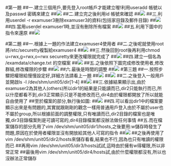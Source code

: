 #第一題
##一.建立三個用戶,要先登入root帳戶才能建立喔!利用useradd 帳號以及passwd 密碼來建立
##![](https://i.imgur.com/ay3PESX.jpg)
##二.建立完之後利用id 帳號來確認
##![](https://i.imgur.com/YR2jnv1.jpg)
##三.利用userdel -r examuser3刪除examuser3的資料(包括家目錄及郵件目錄)
##![](https://i.imgur.com/qtiLWYL.jpg)
##四.當用userdel examuser1時,並沒有刪除所有檔案
##![](https://i.imgur.com/eX41DZr.jpg)
##五.利用下圖中的指令來還原
##![](https://i.imgur.com/jz6HHHM.jpg)

#第二題
##一.根據上一題的作法建立examuser4使用者
##二.之後呢就使用root將/etc/securetty複製給examuser4
##![](https://i.imgur.com/BDbJre7.jpg)
##三.然後回到root後再利用chmod u=rwx,g=rwx,o=rwx securetty來更改權限就完成了
##![](https://i.imgur.com/pejTIHE.jpg)
##四.建立一個名為 /examdata/change.txt 的空檔案
##![](https://i.imgur.com/CKNklFx.jpg)
##五.之後依照下圖完成修改使用者,修改群組,修改權限的步驟
##![](https://i.imgur.com/ForURVz.jpg)
##六.最後是時間的調整
##![](https://i.imgur.com/X6fzCtv.jpg)
#第三題
##一.按照步驟把權限給慢慢設定好,詳細方法請看上一題
##![](https://i.imgur.com/9tMgYUi.jpg)
##![](https://i.imgur.com/pozDE0S.jpg)
##二.之後登入一般用戶並開啟ls -l /dev/shm/unit05/dir[1-4]
##![](https://i.imgur.com/4tAbsaK.jpg)
##三.依據結果顯示出,由於examuser2為其他人(others)所以dir1的結果是只能讀而已,dir2只能執行而已,所以什麼都看不到,dir3正常顯示只是不能修改而已,dir4由於權限都開放了所以就能自由使用了
##至於檔案的部分,執行後如圖:
##![](https://i.imgur.com/IXHO4I5.jpg)
##四.可以看出dir1中的檔案要顯示出來是有問題的,其實就跟剛剛的觀念一樣用普通用戶登入由於不屬於user也不屬於group,所以根據前面的調整權限,只有唯讀而已,dir2目錄的檔案也是唯獨,dir3目錄檔案則是可讀可寫的,dir4目錄檔案都沒辦法做任何事情
##五.而在檔案儲存的部分先用了vim /dev/shm/unit05/dir1/hosts,之後要用:w儲存時發生了問題,原因在於使用者權限並沒有開放給其他人可寫的指令
##![](https://i.imgur.com/f2tM3Lo.jpg)
##之後再使用了vim /dev/shm/unit05/dir2/hosts來儲存看看,結果也不行,因為也只有唯讀的權限而已
##再用vim /dev/shm/unit05/dir3/hosts試試,這時由於擁有w得權限,所以非常正常
##最後用vim /dev/shm/unit05/dir4/hosts試,由於什麼權限都沒有,所以也沒辦法正常儲存



